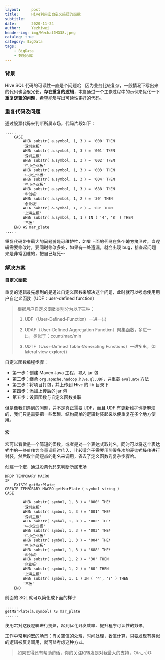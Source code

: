```yaml
---
layout:     post
title:      Hive利用宏自定义简短的函数
subtitle:   
date:       2020-11-24
author:     Yezhiwei
header-img: img/WechatIMG38.jpeg
catalog: true
category: BigData
tags:
    - BigData
    - 数据仓库
---
```


### 背景

Hive SQL 代码的可读性一直是个问题哈，因为业务比较复杂，一般情况下写出来的代码也会很冗长，**存在重复的逻辑**，本篇通过一个工作过程中的示例来优化一下**重复逻辑的问题**，希望能够写出可读性更好的代码。

### 重复代码及问题

通过股票代码来判断所属市场，代码片段如下：

```
.....
	CASE 
		WHEN substr( a.symbol, 1, 3 ) = '000' THEN
		'深圳主板' 
		WHEN substr( a.symbol, 1, 3 ) = '001' THEN
		'深圳主板' 
		WHEN substr( a.symbol, 1, 3 ) = '002' THEN
		'中小企业板' 
		WHEN substr( a.symbol, 1, 3 ) = '003' THEN
		'中小企业板' 
		WHEN substr( a.symbol, 1, 3 ) = '004' THEN
		'中小企业板' 
		WHEN substr( a.symbol, 1, 3 ) = '688' THEN
		'科创板' 
		WHEN substr( a.symbol, 1, 2 ) = '30' THEN
		'创业板' 
		WHEN substr( a.symbol, 1, 2 ) = '60' THEN
		'上海主板' 
		WHEN substr( a.symbol, 1, 1 ) IN ( '4', '8' ) THEN
		'三板' 
	END AS mar_plate
.....

```

重复代码带来最大的问题就是可维护性，如果上面的代码在多个地方拷贝过，当逻辑需要修改时，要同时修改多处，如果有一处遗漏，就会出现 bug，排查起问题来是非常困难的，把自己坑死～

### 解决方案

#### 自定义函数

重复的逻辑最先想到的是通过自定义函数来解决这个问题，此时就可以考虑使用用户自定义函数（UDF：user-defined function）

> 根据用户自定义函数类别分为以下三种：
>
> 1. UDF（User-Defined-Function）一进一出
> 
> 2. UDAF（User-Defined Aggregation Function）聚集函数，多进一出，类似于：count/max/min
> 
> 3. UDTF（User-Defined Table-Generating Functions）一进多出，如 lateral view explore()

自定义函数编程步骤：

* 第一步：创建 Maven Java 工程，导入 jar 包
* 第二步：继承 `org.apache.hadoop.hive.ql.UDF`，并重载 `evaluate` 方法
* 第三步：将项目打包，并上传到 Hive 的 lib 目录下
* 第四步：添加上传后的 jar 包
* 第五步：设置函数与自定义函数关联

但是像我们遇到的问题，并不是真正需要 UDF，而且 UDF 有更新维护也挺麻烦的，我们只是需要把一些繁琐、结构简单的逻辑封装起来以便重复在多个地方使用。

#### 宏

宏可以看做是一个简短的函数，或者是对一个表达式取别名，同时可以将这个表达式中的一些值作为变量调用时传入，比较适合于需要用到很多次的表达式操作进行封装，然后取个简短点的别名来调用，省去了定义函数的复杂步骤哈。

创建一个宏，通过股票代码来判断所属市场

```
DROP TEMPORARY MACRO
IF
	EXISTS getMarPlate;
CREATE TEMPORARY MACRO getMarPlate ( symbol string )
CASE
		
		WHEN substr( symbol, 1, 3 ) = '000' THEN
		'深圳主板' 
		WHEN substr( symbol, 1, 3 ) = '001' THEN
		'深圳主板' 
		WHEN substr( symbol, 1, 3 ) = '002' THEN
		'中小企业板' 
		WHEN substr( symbol, 1, 3 ) = '003' THEN
		'中小企业板' 
		WHEN substr( symbol, 1, 3 ) = '004' THEN
		'中小企业板' 
		WHEN substr( symbol, 1, 3 ) = '688' THEN
		'科创板' 
		WHEN substr( symbol, 1, 2 ) = '30' THEN
		'创业板' 
		WHEN substr( symbol, 1, 2 ) = '60' THEN
		'上海主板' 
		WHEN substr( symbol, 1, 1 ) IN ( '4', '8' ) THEN
		'三板' 
	END

```

前面的 SQL 就可以简化成下面的样子

```
......
getMarPlate(a.symbol) AS mar_plate
......
```

使用宏对这段逻辑进行提炼，起到优化开发效率、提升程序可读性的效果。

工作中常用的宏的场景：有关空值的处理，时间处理，数值计算，只要发现有类似的逻辑被反复调用，就可以考虑这种方式。

> 如果觉得还有帮助的话，你的关注和转发是对我最大的支持，O(∩_∩)O:



